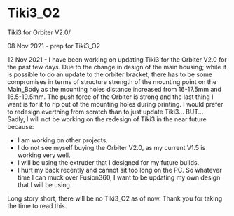 # Tiki3_O2
Tiki3 for Orbiter V2.0/

08 Nov 2021 - prep for Tiki3_O2

12 Nov 2021 - I have been working on updating Tiki3 for the Orbiter V2.0 for the past few days. Due to the change in design of the main housing; while it is possible to do an update to the orbiter bracket, there has to be some compromises in terms of structure strength of the mounting point on the Main_Body as the mounting holes distance increased from 16-17.5mm and 16.5-19.5mm. The push force of the Orbiter is strong and the last thing I want is for it to rip out of the mounting holes during printing. I would prefer to redesign everthing from scratch than to just update Tiki3... BUT...
\
Sadly, I will not be working on the redesign of Tiki3 in the near future because:
- I am working on other projects.
- I do not see myself buying the Orbiter V2.0, as my current V1.5 is working very well. 
- I will be using the extruder that I designed for my future builds.
- I hurt my back recently and cannot sit too long on the PC. So whatever time I can muck over Fusion360, I want to be updating my own design that I will be using. 

Long story short, there will be no Tiki3_O2 as of now. Thank you for taking the time to read this. 
